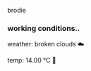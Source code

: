 brodie

<!--weather_start-->
### working conditions..

weather: broken clouds ☁️

temp: 14.00 °C 👕

<!--weather_end-->
